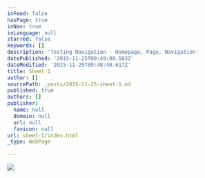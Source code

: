 ```yaml
---
inFeed: false
hasPage: true
inNav: true
inLanguage: null
starred: false
keywords: []
description: 'Testing Navigation - Homepage, Page, Navigation'
datePublished: '2015-11-25T09:49:00.583Z'
dateModified: '2015-11-25T09:48:40.617Z'
title: Sheet 1
author: []
sourcePath: _posts/2015-11-25-sheet-1.md
published: true
authors: []
publisher:
  name: null
  domain: null
  url: null
  favicon: null
url: sheet-1/index.html
_type: WebPage

---
```

![](https://the-grid-user-content.s3-us-west-2.amazonaws.com/52791bfd-58f9-4448-9a39-d768bbc06d2a.jpg)